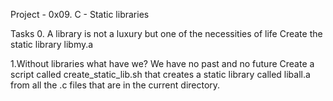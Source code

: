 Project - 0x09. C - Static libraries

Tasks
0. A library is not a luxury but one of the necessities of life
Create the static library libmy.a

1.Without libraries what have we? We have no past and no future
Create a script called create_static_lib.sh that creates a static library called liball.a from all the .c files that are in the current directory.
